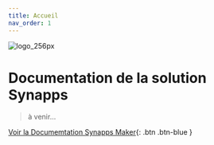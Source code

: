 ```yaml
---
title: Accueil
nav_order: 1
---
```



![logo_256px](https://user-images.githubusercontent.com/35595723/117123852-d62ef280-ad97-11eb-9eb0-080ea82e3dcf.png)

Documentation de la solution Synapps
====================================


> à venir...



[Voir la Documemtation Synapps Maker](./maker/README.md){: .btn .btn-blue }
